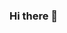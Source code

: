 ### Hi there 👋

<style>
  background{
     background-image: radial-gradient(
    rgba(255, 255, 255, 0.2) 8%, 
    transparent 8%
  );
  background-size: 3px 3px;
  height: 100%;
  width: 100%;
 }
</style>



<!--
**ThunderCatXp/ThunderCatXp** is a ✨ _special_ ✨ repository because its `README.md` (this file) appears on your GitHub profile.

Here are some ideas to get you started:

- 🔭 I’m currently working on ...
- 🌱 I’m currently learning ...
- 👯 I’m looking to collaborate on ...
- 🤔 I’m looking for help with ...
- 💬 Ask me about ...
- 📫 How to reach me: ...
- 😄 Pronouns: ...
- ⚡ Fun fact: ...
-->
